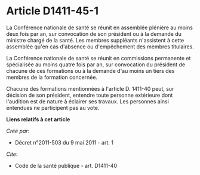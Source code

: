 # Article D1411-45-1

La Conférence nationale de santé se réunit en assemblée plénière au moins deux fois par an, sur convocation de son président
ou à la demande du ministre chargé de la santé. Les membres suppléants n'assistent à cette assemblée qu'en cas d'absence ou
d'empêchement des membres titulaires. 

La Conférence nationale de santé se réunit en commissions permanente et spécialisée au moins quatre fois par an, sur
convocation du président de chacune de ces formations ou à la demande d'au moins un tiers des membres de la formation
concernée. 

Chacune des formations mentionnées à l'article D. 1411-40 peut, sur décision de son président, entendre toute personne
extérieure dont l'audition est de nature à éclairer ses travaux. Les personnes ainsi entendues ne participent pas au vote.

**Liens relatifs à cet article**

_Créé par_:

  - Décret n°2011-503 du 9 mai 2011 - art. 1

_Cite_:

  - Code de la santé publique - art. D1411-40
